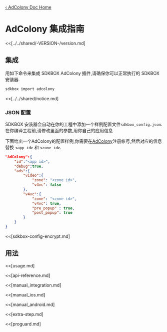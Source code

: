 [&#8249; AdColony Doc Home](./)

<h1>AdColony 集成指南</h1>
<<[../../shared/-VERSION-/version.md]

## 集成
用如下命令来集成 SDKBOX AdColony 插件,请确保你可以正常执行的 SDKBOX 安装器.
```bash
sdkbox import adcolony
```


<<[../../shared/notice.md]

<!--## Configuration
<<[../../shared/sdkbox_cloud.md]
<<[../../shared/remote_application_config.md]-->


### JSON 配置
SDKBOX 安装器会自动在你的工程中添加一个样例配置文件`sdkbox_config.json`.在你编译工程前,请修改里面的参数,用你自己的应用信息

下面给出一个AdColony的配置样例,你需要在[AdColony](https://clients.adcolony.com/login)注册帐号,然后对应的信息替换 `<app id>` 和 `<zone id>`.
```json
"AdColony":{
    "id":"<app id>",
    "debug":true,
    "ads":{
        "video":{
            "zone": "<zone id>",
            "v4vc": false
        },
        "v4vc":{
            "zone": "<zone id>",
            "v4vc": true,
            "pre_popup" : true,
            "post_popup": true
        }
    }
}
```

<<[sdkbox-config-encrypt.md]

## 用法
<<[usage.md]

<<[api-reference.md]

<<[manual_integration.md]

<<[manual_ios.md]

<<[manual_android.md]

<<[extra-step.md]

<<[proguard.md]

